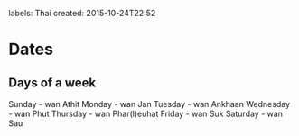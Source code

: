 labels: Thai
created: 2015-10-24T22:52

# Dates

## Days of a week

Sunday - wan Athit
Monday - wan Jan
Tuesday - wan Ankhaan
Wednesday - wan Phut
Thursday - wan Phar(l)euhat
Friday - wan Suk
Saturday - wan Sau
